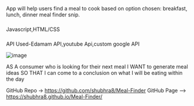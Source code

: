 App will help users find a meal to cook based on option chosen: breakfast, lunch, dinner meal finder snip.

###
Javascript,HTML/CSS


###
API Used-Edamam API,youtube Api,custom google API

![image](https://user-images.githubusercontent.com/57454930/174458683-fe5a1ccc-8d54-4ddf-888b-aeb0f24beda9.png)


AS A consumer who is looking for their next meal I WANT to generate meal ideas SO THAT I can come to a conclusion on what I will be eating within the day

GitHub Repo -> https://github.com/shubhra8/Meal-Finder
GitHub Page --> https://shubhra8.github.io/Meal-Finder/

